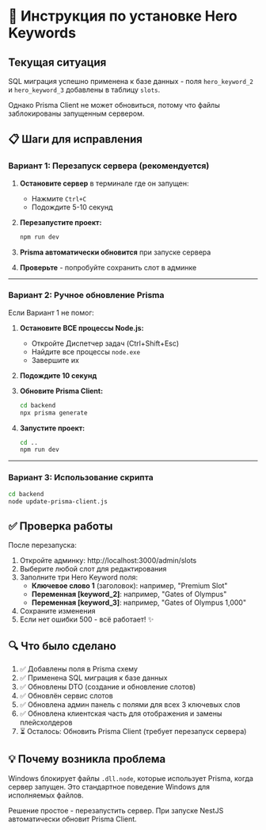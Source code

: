 # 🔧 Инструкция по установке Hero Keywords

## Текущая ситуация

SQL миграция успешно применена к базе данных - поля `hero_keyword_2` и `hero_keyword_3` добавлены в таблицу `slots`.

Однако Prisma Client не может обновиться, потому что файлы заблокированы запущенным сервером.

## 📋 Шаги для исправления

### Вариант 1: Перезапуск сервера (рекомендуется)

1. **Остановите сервер** в терминале где он запущен:

   - Нажмите `Ctrl+C`
   - Подождите 5-10 секунд

2. **Перезапустите проект:**

   ```bash
   npm run dev
   ```

3. **Prisma автоматически обновится** при запуске сервера

4. **Проверьте** - попробуйте сохранить слот в админке

---

### Вариант 2: Ручное обновление Prisma

Если Вариант 1 не помог:

1. **Остановите ВСЕ процессы Node.js:**

   - Откройте Диспетчер задач (Ctrl+Shift+Esc)
   - Найдите все процессы `node.exe`
   - Завершите их

2. **Подождите 10 секунд**

3. **Обновите Prisma Client:**

   ```bash
   cd backend
   npx prisma generate
   ```

4. **Запустите проект:**
   ```bash
   cd ..
   npm run dev
   ```

---

### Вариант 3: Использование скрипта

```bash
cd backend
node update-prisma-client.js
```

## ✅ Проверка работы

После перезапуска:

1. Откройте админку: http://localhost:3000/admin/slots
2. Выберите любой слот для редактирования
3. Заполните три Hero Keyword поля:
   - **Ключевое слово 1** (заголовок): например, "Premium Slot"
   - **Переменная [keyword_2]**: например, "Gates of Olympus"
   - **Переменная [keyword_3]**: например, "Gates of Olympus 1,000"
4. Сохраните изменения
5. Если нет ошибки 500 - всё работает! ✨

## 🔍 Что было сделано

1. ✅ Добавлены поля в Prisma схему
2. ✅ Применена SQL миграция к базе данных
3. ✅ Обновлены DTO (создание и обновление слотов)
4. ✅ Обновлён сервис слотов
5. ✅ Обновлена админ панель с полями для всех 3 ключевых слов
6. ✅ Обновлена клиентская часть для отображения и замены плейсхолдеров
7. ⏳ Осталось: Обновить Prisma Client (требует перезапуск сервера)

## 💡 Почему возникла проблема

Windows блокирует файлы `.dll.node`, которые использует Prisma, когда сервер запущен. Это стандартное поведение Windows для исполняемых файлов.

Решение простое - перезапустить сервер. При запуске NestJS автоматически обновит Prisma Client.


